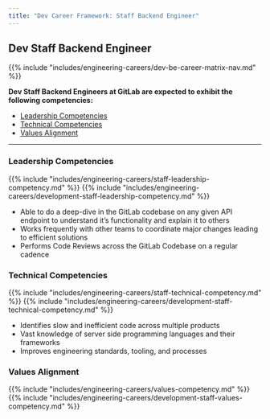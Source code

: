 ```yaml
---
title: "Dev Career Framework: Staff Backend Engineer"
---
```


## Dev Staff Backend Engineer

{{% include "includes/engineering-careers/dev-be-career-matrix-nav.md" %}}

**Dev Staff Backend Engineers at GitLab are expected to exhibit the following competencies:**

- [Leadership Competencies](#leadership-competencies)
- [Technical Competencies](#technical-competencies)
- [Values Alignment](#values-alignment)

---

### Leadership Competencies

{{% include "includes/engineering-careers/staff-leadership-competency.md" %}}
{{% include "includes/engineering-careers/development-staff-leadership-competency.md" %}}

- Able to do a deep-dive in the GitLab codebase on any given API endpoint to understand it’s functionality and explain it to others
- Works frequently with other teams to coordinate major changes leading to efficient solutions
- Performs Code Reviews across the GitLab Codebase on a regular cadence

### Technical Competencies

{{% include "includes/engineering-careers/staff-technical-competency.md" %}}
{{% include "includes/engineering-careers/development-staff-technical-competency.md" %}}

- Identifies slow and inefficient code across multiple products
- Vast knowledge of server side programming languages and their frameworks
- Improves engineering standards, tooling, and processes

### Values Alignment

{{% include "includes/engineering-careers/values-competency.md" %}}
{{% include "includes/engineering-careers/development-staff-values-competency.md" %}}
